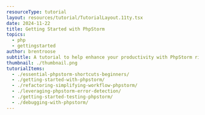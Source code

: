 ```yaml
---
resourceType: tutorial
layout: resources/tutorial/TutorialLayout.11ty.tsx
date: 2024-11-22
title: Getting Started with PhpStorm
topics:
  - php
  - gettingstarted
author: brentroose
subtitle: A tutorial to help enhance your productivity with PhpStorm right from the start.
thumbnail: ./thumbnail.png
tutorialItems:
  - ./essential-phpstorm-shortcuts-beginners/
  - ./getting-started-with-phpstorm/
  - ./refactoring-simplifying-workflow-phpstorm/
  - ./leveraging-phpstorm-error-detection/
  - ./getting-started-testing-phpstorm/
  - ./debugging-with-phpstorm/
---
```

